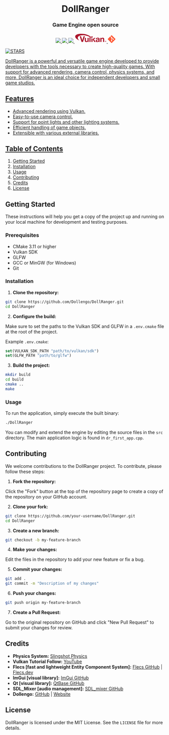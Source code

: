<h1 align="center">DollRanger</h1>
<h3 align="center">Game Engine open source</h3>

<p align='center'>
 <a href="https://ko-fi.com/dollengo">
    <img src="https://img.shields.io/badge/sponsor-30363D?style=for-the-badge&logo=GitHub-Sponsors&logoColor=#white" />
  <a href="https://cmake.org">
   <img src="https://img.shields.io/badge/CMake-%23008FBA.svg?style=for-the-badge&logo=cmake&logoColor=white" ?>
  <a href="https://cplusplus.org">
   <img src="https://img.shields.io/badge/c++-%2300599C.svg?style=for-the-badge&logo=c%2B%2B&logoColor=white" ?>
     <a href="https://vulkan.org">
   <?xml version="1.0" encoding="UTF-8" standalone="no"?><!DOCTYPE svg PUBLIC "-//W3C//DTD SVG 1.1//EN" "http://www.w3.org/Graphics/SVG/1.1/DTD/svg11.dtd"><svg width="20%" height="20%" viewBox="0 0 1150 346" version="1.1" xmlns="http://www.w3.org/2000/svg" xmlns:xlink="http://www.w3.org/1999/xlink" xml:space="preserve" xmlns:serif="http://www.serif.com/" style="fill-rule:evenodd;clip-rule:evenodd;stroke-linejoin:round;stroke-miterlimit:2;"><g id="Artboard1" transform="matrix(1,0,0,1,-85,-67)"><rect x="85" y="67" width="1150" height="346" style="fill:none;"/><g><path d="M724.1,385.06L683.53,385.06L683.53,255.4C696.49,262.62 713.62,275.94 724.1,288.72L724.1,385.06Z" style="fill:rgb(172,22,44);fill-rule:nonzero;"/><g><path d="M381.75,385.06L331.17,385.06L265.16,181.03L311.17,181.03L356.61,324.48L357.18,324.48L403.18,181.03L449.47,181.03L381.75,385.06Z" style="fill:rgb(172,22,44);fill-rule:nonzero;"/><path d="M585.52,385.06L546.93,385.06L546.93,364.49L546.08,364.49C540.93,373.07 534.27,379.26 526.07,383.07C517.88,386.88 509.5,388.78 500.92,388.78C490.06,388.78 481.16,387.35 474.2,384.5C467.25,381.65 461.77,377.59 457.77,372.36C453.76,367.12 450.95,360.74 449.33,353.21C447.72,345.69 446.91,337.35 446.91,328.21L446.91,237.33L487.49,237.33L487.49,320.77C487.49,332.96 489.4,342.06 493.21,348.06C497.02,354.07 503.78,357.06 513.5,357.06C524.55,357.06 532.55,353.78 537.5,347.2C542.46,340.62 544.93,329.81 544.93,314.76L544.93,237.32L585.52,237.32L585.52,385.06Z" style="fill:rgb(172,22,44);fill-rule:nonzero;"/></g><path d="M730.84,296.19L730.74,290.47L781.89,237.33L829.91,237.33L774.18,291.62L836.19,385.06L787.04,385.06L730.84,296.19Z" style="fill:rgb(172,22,44);fill-rule:nonzero;"/><path d="M843.62,282.76C844.19,273.24 846.58,265.33 850.77,259.04C854.96,252.75 860.29,247.71 866.77,243.9C873.25,240.09 880.54,237.37 888.64,235.76C896.73,234.14 904.88,233.33 913.07,233.33C920.5,233.33 928.02,233.85 935.64,234.9C943.27,235.95 950.21,238 956.5,241.05C962.78,244.1 967.93,248.34 971.94,253.76C975.94,259.19 977.94,266.38 977.94,275.34L977.94,352.21C977.94,358.88 978.32,365.27 979.08,371.36C979.84,377.46 981.18,382.03 983.09,385.08L941.94,385.08C941.18,382.8 940.56,380.46 940.08,378.08C939.61,375.7 939.27,373.28 939.08,370.79C932.6,377.47 924.97,382.13 916.21,384.8C907.45,387.46 898.49,388.8 889.35,388.8C882.3,388.8 875.72,387.94 869.64,386.23C863.54,384.52 858.2,381.85 853.64,378.23C849.06,374.61 845.48,370.04 842.92,364.51C840.35,358.99 839.06,352.42 839.06,344.8C839.06,336.42 840.54,329.51 843.49,324.08C846.45,318.65 850.25,314.32 854.93,311.08C859.6,307.84 864.93,305.41 870.93,303.79C876.93,302.17 882.98,300.88 889.07,299.93C895.17,298.99 901.17,298.22 907.08,297.65C912.99,297.08 918.22,296.22 922.79,295.08C927.37,293.93 930.98,292.27 933.65,290.07C936.32,287.88 937.56,284.69 937.37,280.5C937.37,276.12 936.65,272.64 935.22,270.07C933.79,267.5 931.89,265.5 929.51,264.07C927.13,262.64 924.37,261.69 921.22,261.21C918.07,260.73 914.7,260.49 911.08,260.49C903.08,260.49 896.79,262.2 892.22,265.64C887.65,269.07 884.98,274.78 884.22,282.79L843.62,282.79L843.62,282.76ZM937.35,312.77C935.63,314.3 933.49,315.48 930.92,316.34C928.35,317.21 925.59,317.92 922.63,318.49C919.68,319.06 916.58,319.54 913.35,319.92C910.11,320.3 906.87,320.77 903.63,321.35C900.58,321.92 897.58,322.69 894.63,323.63C891.68,324.59 889.1,325.87 886.91,327.49C884.72,329.11 882.96,331.16 881.62,333.63C880.29,336.11 879.62,339.25 879.62,343.06C879.62,346.68 880.29,349.73 881.62,352.2C882.96,354.68 884.77,356.63 887.05,358.06C889.34,359.49 892,360.49 895.05,361.06C898.1,361.63 901.24,361.91 904.48,361.91C912.48,361.91 918.68,360.58 923.06,357.92C927.44,355.25 930.69,352.06 932.77,348.34C934.86,344.63 936.16,340.87 936.62,337.06C937.1,333.25 937.33,330.2 937.34,327.92L937.34,312.77L937.35,312.77Z" style="fill:rgb(172,22,44);fill-rule:nonzero;"/><path d="M1004.21,237.33L1042.8,237.33L1042.8,257.9L1043.65,257.9C1048.79,249.33 1055.46,243.09 1063.65,239.19C1071.84,235.28 1080.23,233.33 1088.79,233.33C1099.66,233.33 1108.56,234.81 1115.52,237.76C1122.47,240.72 1127.94,244.81 1131.95,250.05C1135.95,255.29 1138.76,261.67 1140.38,269.19C1142,276.72 1142.81,285.05 1142.81,294.2L1142.81,385.07L1102.24,385.07L1102.24,301.63C1102.24,289.43 1100.33,280.34 1096.53,274.34C1092.71,268.34 1085.95,265.34 1076.23,265.34C1065.18,265.34 1057.19,268.63 1052.23,275.2C1047.27,281.76 1044.8,292.58 1044.8,307.63L1044.8,385.07L1004.22,385.07L1004.22,237.33L1004.21,237.33Z" style="fill:rgb(172,22,44);fill-rule:nonzero;"/><g><path d="M612.37,211.84L612.37,385.07L652.95,385.07L652.95,234.21C639.93,226.23 626.36,218.74 612.37,211.84Z" style="fill:rgb(172,22,44);fill-rule:nonzero;"/></g><path d="M198.43,219.21C221.95,150.32 362.58,125.05 512.58,162.78C602.55,185.4 676.07,229.28 724.09,272.67C702.3,215.12 596.65,133.08 451.18,104.96C286.7,73.16 124.47,101.11 104.39,174.1C89.89,226.83 153.57,288.6 252.05,330.84C207.81,295.02 186.29,254.78 198.43,219.21Z" style="fill:rgb(172,22,44);fill-rule:nonzero;"/><g><path d="M724.16,247.62L724.16,181.03L683.57,181.03L683.57,201.25C700.88,216.71 714.61,232.45 724.16,247.62Z" style="fill:rgb(172,22,44);fill-rule:nonzero;"/></g></g><g><path d="M1214.98,363.43C1214.98,375.69 1205.35,385.32 1192.83,385.32C1180.43,385.32 1170.54,375.69 1170.54,363.43C1170.54,351.43 1180.43,341.8 1192.83,341.8C1205.35,341.8 1214.98,351.43 1214.98,363.43ZM1176.08,363.43C1176.08,373.06 1183.2,380.7 1192.96,380.7C1202.45,380.7 1209.44,373.05 1209.44,363.56C1209.44,353.93 1202.45,346.15 1192.82,346.15C1183.2,346.16 1176.08,353.94 1176.08,363.43ZM1189.41,374.77L1184.38,374.77L1184.38,353.14C1186.36,352.74 1189.13,352.48 1192.69,352.48C1196.78,352.48 1198.62,353.14 1200.21,354.06C1201.4,354.98 1202.32,356.7 1202.32,358.81C1202.32,361.18 1200.47,363.03 1197.84,363.82L1197.84,364.08C1199.95,364.87 1201.14,366.45 1201.8,369.35C1202.46,372.65 1202.85,373.97 1203.38,374.76L1197.97,374.76C1197.31,373.97 1196.92,371.99 1196.26,369.49C1195.86,367.12 1194.55,366.06 1191.78,366.06L1189.41,366.06L1189.41,374.77ZM1189.52,362.51L1191.9,362.51C1194.67,362.51 1196.91,361.59 1196.91,359.34C1196.91,357.36 1195.46,356.04 1192.29,356.04C1190.97,356.04 1190.05,356.17 1189.52,356.3L1189.52,362.51Z" style="fill:rgb(172,22,44);fill-rule:nonzero;"/></g></g></svg>
  <a href="https://git-scm.com/">
    <?xml version="1.0" encoding="UTF-8" standalone="no"?>
<!DOCTYPE svg PUBLIC "-//W3C//DTD SVG 1.1//EN" "http://www.w3.org/Graphics/SVG/1.1/DTD/svg11.dtd">
<svg width="24" height="24" viewBox="0 0 24 24" version="1.1" xmlns="http://www.w3.org/2000/svg" xmlns:xlink="http://www.w3.org/1999/xlink" xml:space="preserve" xmlns:serif="http://www.serif.com/" style="fill-rule:evenodd;clip-rule:evenodd;stroke-linejoin:round;stroke-miterlimit:2;">
    <path fill="#FF5733" d="M23.546 10.93L13.067.452c-.604-.603-1.582-.603-2.188 0L8.708 2.627l2.76 2.76c.645-.215 1.379-.07 1.889.441.516.515.658 1.258.438 1.9l2.658 2.66c.645-.223 1.387-.078 1.9.435.721.72.721 1.884 0 2.604-.719.719-1.881.719-2.6 0-.539-.541-.674-1.337-.404-1.996L12.86 8.955v6.525c.176.086.342.203.488.348.713.721.713 1.883 0 2.6-.719.721-1.889.721-2.609 0-.719-.719-.719-1.879 0-2.598.182-.18.387-.316.605-.406V8.835c-.217-.091-.424-.222-.6-.401-.545-.545-.676-1.342-.396-2.009L7.636 3.7.45 10.881c-.6.605-.6 1.584 0 2.189l10.48 10.477c.604.604 1.582.604 2.186 0l10.43-10.43c.605-.603.605-1.582 0-2.187"/>
</svg>
</p>
  <a href="#">
  <img alt="STARS" src="https://img.shields.io/github/stars/dollengo/dollranger?style=for-the-badge">

DollRanger is a powerful and versatile game engine developed to provide developers with the tools necessary to create high-quality games. With support for advanced rendering, camera control, physics systems, and more, DollRanger is an ideal choice for independent developers and small game studios.

## Features

- Advanced rendering using Vulkan.
- Easy-to-use camera control.
- Support for point lights and other lighting systems.
- Efficient handling of game objects.
- Extensible with various external libraries.

## Table of Contents

1. [Getting Started](#getting-started)
2. [Installation](#installation)
3. [Usage](#usage)
4. [Contributing](#contributing)
5. [Credits](#credits)
6. [License](#license)

## Getting Started

These instructions will help you get a copy of the project up and running on your local machine for development and testing purposes.

### Prerequisites

- CMake 3.11 or higher
- Vulkan SDK
- GLFW
- GCC or MinGW (for Windows)
- Git

### Installation

1. **Clone the repository:**

```bash
git clone https://github.com/Dollengo/DollRanger.git
cd DollRanger
```

2. **Configure the build:**

Make sure to set the paths to the Vulkan SDK and GLFW in a `.env.cmake` file at the root of the project.

Example `.env.cmake`:

```cmake
set(VULKAN_SDK_PATH "path/to/vulkan/sdk")
set(GLFW_PATH "path/to/glfw")
```

3. **Build the project:**

```bash
mkdir build
cd build
cmake ..
make
```

### Usage

To run the application, simply execute the built binary:

```bash
./DollRanger
```

You can modify and extend the engine by editing the source files in the `src` directory. The main application logic is found in `dr_first_app.cpp`.

## Contributing

We welcome contributions to the DollRanger project. To contribute, please follow these steps:

1. **Fork the repository:**

Click the "Fork" button at the top of the repository page to create a copy of the repository on your GitHub account.

2. **Clone your fork:**

```bash
git clone https://github.com/your-username/DollRanger.git
cd DollRanger
```

3. **Create a new branch:**

```bash
git checkout -b my-feature-branch
```

4. **Make your changes:**

Edit the files in the repository to add your new feature or fix a bug.

5. **Commit your changes:**

```bash
git add .
git commit -m "Description of my changes"
```

6. **Push your changes:**

```bash
git push origin my-feature-branch
```

7. **Create a Pull Request:**

Go to the original repository on GitHub and click "New Pull Request" to submit your changes for review.

## Credits

- **Physics System:** [Slingshot Physics](https://github.com/Slingshot-Physics/slingshot-community)
- **Vulkan Tutorial Follow:** [YouTube](https://youtu.be/Y9U9IE0gVHA?si=tkCGbDV9H_3cLwis)
- **Flecs [fast and lightweight Entity Component System]:** [Flecs GitHub](https://github.com/SanderMertens/flecs) | [Flecs.dev](https://www.flecs.dev/)
- **ImGui [visual library]:** [ImGui GitHub](https://github.com/ocornut/imgui)
- **Qt [visual library]:** [QtBase GitHub](https://github.com/qt/qtbase)
- **SDL_Mixer [audio management]:** [SDL_mixer GitHub](https://github.com/libsdl-org/SDL_mixer)
- **Dollengo:** [GitHub](https://github.com/dollengo) | [Website](https://dollengo.vercel.app)

## License

DollRanger is licensed under the MIT License. See the `LICENSE` file for more details.
